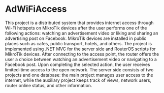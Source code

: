 # AdWiFiAccess

This project is a distributed system that provides internet access through Wi-Fi hotspots on MikroTik devices after the user performs one of the following actions: watching an advertisement video or liking and sharing an advertising post on Facebook. MikroTik devices are installed in public places such as cafes, public transport, hotels, and others. The project is implemented using .NET MVC for the server side and RouterOS scripts for MikroTik devices. After connecting to the access point, the router offers the user a choice between watching an advertisement video or navigating to a Facebook post. Upon completing the selected action, the user receives limited-time access to the open network. The server side consists of two projects and one database: the main project manages user access to the internet, while the auxiliary project keeps track of views, network users, router online status, and other information.